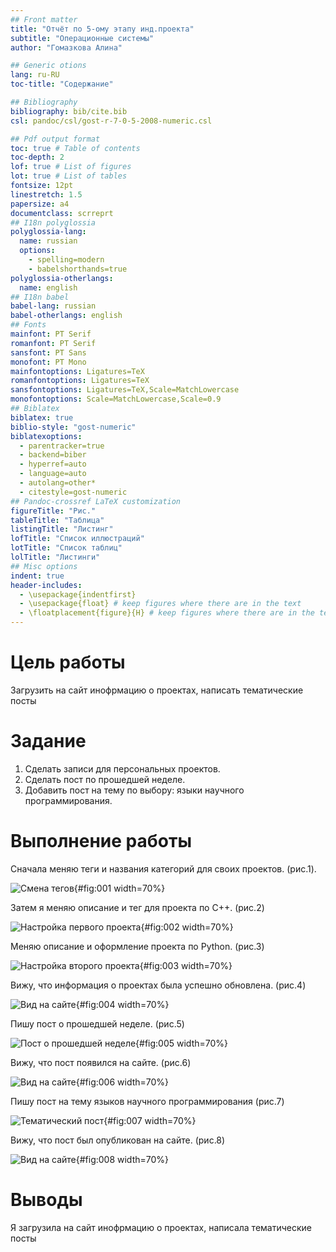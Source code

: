 ```yaml
---
## Front matter
title: "Отчёт по 5-ому этапу инд.проекта"
subtitle: "Операционные системы"
author: "Гомазкова Алина"

## Generic otions
lang: ru-RU
toc-title: "Содержание"

## Bibliography
bibliography: bib/cite.bib
csl: pandoc/csl/gost-r-7-0-5-2008-numeric.csl

## Pdf output format
toc: true # Table of contents
toc-depth: 2
lof: true # List of figures
lot: true # List of tables
fontsize: 12pt
linestretch: 1.5
papersize: a4
documentclass: scrreprt
## I18n polyglossia
polyglossia-lang:
  name: russian
  options:
	- spelling=modern
	- babelshorthands=true
polyglossia-otherlangs:
  name: english
## I18n babel
babel-lang: russian
babel-otherlangs: english
## Fonts
mainfont: PT Serif
romanfont: PT Serif
sansfont: PT Sans
monofont: PT Mono
mainfontoptions: Ligatures=TeX
romanfontoptions: Ligatures=TeX
sansfontoptions: Ligatures=TeX,Scale=MatchLowercase
monofontoptions: Scale=MatchLowercase,Scale=0.9
## Biblatex
biblatex: true
biblio-style: "gost-numeric"
biblatexoptions:
  - parentracker=true
  - backend=biber
  - hyperref=auto
  - language=auto
  - autolang=other*
  - citestyle=gost-numeric
## Pandoc-crossref LaTeX customization
figureTitle: "Рис."
tableTitle: "Таблица"
listingTitle: "Листинг"
lofTitle: "Список иллюстраций"
lotTitle: "Список таблиц"
lolTitle: "Листинги"
## Misc options
indent: true
header-includes:
  - \usepackage{indentfirst}
  - \usepackage{float} # keep figures where there are in the text
  - \floatplacement{figure}{H} # keep figures where there are in the text
---
```


# Цель работы

Загрузить на сайт инофрмацию о проектах, написать тематические посты


# Задание

1. Сделать записи для персональных проектов.
2. Сделать пост по прошедшей неделе.
3. Добавить пост на тему по выбору: языки научного программирования.



# Выполнение работы

Сначала меняю теги и названия категорий для своих проектов. (рис.1).

![Смена тегов](image/1.png){#fig:001 width=70%}

Затем я меняю описание и тег для проекта по С++. (рис.2)

![Настройка первого проекта](image/2.png){#fig:002 width=70%}

Меняю описание и оформление проекта по Python. (рис.3)

![Настройка второго проекта](image/3.png){#fig:003 width=70%}

Вижу, что информация о проектах была успешно обновлена. (рис.4)

![Вид на сайте](image/4.png){#fig:004 width=70%}

Пишу пост о прошедшей неделе.  (рис.5)

![Пост о прошедшей неделе](image/5.png){#fig:005 width=70%}

Вижу, что пост появился на сайте. (рис.6)

![Вид на сайте](image/6.png){#fig:006 width=70%}

Пишу пост на тему языков научного программирования  (рис.7)

![Тематический пост](image/7.png){#fig:007 width=70%}

Вижу, что пост был опубликован на сайте. (рис.8)

![Вид на сайте](image/8.png){#fig:008 width=70%}


# Выводы

Я загрузила на сайт инофрмацию о проектах, написала тематические посты